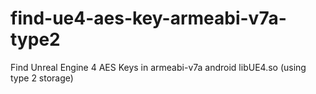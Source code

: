 # find-ue4-aes-key-armeabi-v7a-type2
Find Unreal Engine 4 AES Keys in armeabi-v7a android libUE4.so (using type 2 storage)
